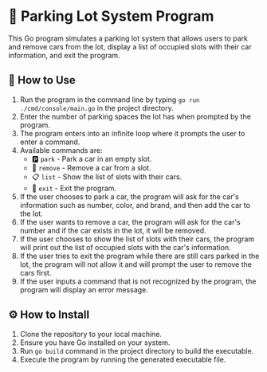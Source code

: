# 🚗 Parking Lot System Program

This Go program simulates a parking lot system that allows users to park and remove cars from the lot, display a list of occupied slots with their car information, and exit the program. 

## 📖 How to Use

1. Run the program in the command line by typing `go run ./cmd/console/main.go` in the project directory.
2. Enter the number of parking spaces the lot has when prompted by the program.
3. The program enters into an infinite loop where it prompts the user to enter a command.
4. Available commands are:
    * 🅿️ `park` - Park a car in an empty slot.
    * 🚙 `remove` - Remove a car from a slot.
    * 📋 `list` - Show the list of slots with their cars.
    * 🛑 `exit` - Exit the program.
5. If the user chooses to park a car, the program will ask for the car's information such as number, color, and brand, and then add the car to the lot.
6. If the user wants to remove a car, the program will ask for the car's number and if the car exists in the lot, it will be removed.
7. If the user chooses to show the list of slots with their cars, the program will print out the list of occupied slots with the car's information.
8. If the user tries to exit the program while there are still cars parked in the lot, the program will not allow it and will prompt the user to remove the cars first.
9. If the user inputs a command that is not recognized by the program, the program will display an error message.

## ⚙️ How to Install

1. Clone the repository to your local machine.
2. Ensure you have Go installed on your system.
3. Run `go build` command in the project directory to build the executable.
4. Execute the program by running the generated executable file.


